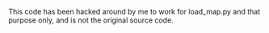 This code has been hacked around by me to work for load_map.py and that purpose only,
and is not the original source code.